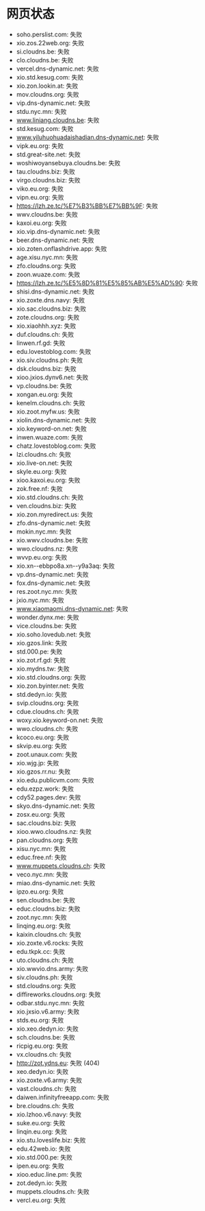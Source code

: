 # 网页状态
- soho.perslist.com: 失败
- xio.zos.22web.org: 失败
- si.cloudns.be: 失败
- clo.cloudns.be: 失败
- vercel.dns-dynamic.net: 失败
- xio.std.kesug.com: 失败
- xio.zon.lookin.at: 失败
- mov.cloudns.org: 失败
- vip.dns-dynamic.net: 失败
- stdu.nyc.mn: 失败
- www.liniang.cloudns.be: 失败
- std.kesug.com: 失败
- www.yiluhuohuadaishadian.dns-dynamic.net: 失败
- vipk.eu.org: 失败
- std.great-site.net: 失败
- woshiwoyansebuya.cloudns.be: 失败
- tau.cloudns.biz: 失败
- virgo.cloudns.biz: 失败
- viko.eu.org: 失败
- vipn.eu.org: 失败
- https://lzh.ze.tc/%E7%B3%BB%E7%BB%9F: 失败
- wwv.cloudns.be: 失败
- kaxoi.eu.org: 失败
- xio.vip.dns-dynamic.net: 失败
- beer.dns-dynamic.net: 失败
- xio.zoten.onflashdrive.app: 失败
- age.xisu.nyc.mn: 失败
- zfo.cloudns.org: 失败
- zoon.wuaze.com: 失败
- https://lzh.ze.tc/%E5%8D%81%E5%85%AB%E5%AD%90: 失败
- shisi.dns-dynamic.net: 失败
- xio.zoxte.dns.navy: 失败
- xio.sac.cloudns.biz: 失败
- zote.cloudns.org: 失败
- xio.xiaohhh.xyz: 失败
- duf.cloudns.ch: 失败
- linwen.rf.gd: 失败
- edu.lovestoblog.com: 失败
- xio.siv.cloudns.ph: 失败
- dsk.cloudns.biz: 失败
- xioo.jxios.dynv6.net: 失败
- vp.cloudns.be: 失败
- xongan.eu.org: 失败
- kenelm.cloudns.ch: 失败
- xio.zoot.myfw.us: 失败
- xiolin.dns-dynamic.net: 失败
- xio.keyword-on.net: 失败
- inwen.wuaze.com: 失败
- chatz.lovestoblog.com: 失败
- lzi.cloudns.ch: 失败
- xio.live-on.net: 失败
- skyle.eu.org: 失败
- xioo.kaxoi.eu.org: 失败
- zok.free.nf: 失败
- xio.std.cloudns.ch: 失败
- ven.cloudns.biz: 失败
- xio.zon.myredirect.us: 失败
- zfo.dns-dynamic.net: 失败
- mokin.nyc.mn: 失败
- xio.wwv.cloudns.be: 失败
- wwo.cloudns.nz: 失败
- wvvp.eu.org: 失败
- xio.xn--ebbpo8a.xn--y9a3aq: 失败
- vp.dns-dynamic.net: 失败
- fox.dns-dynamic.net: 失败
- res.zoot.nyc.mn: 失败
- jxio.nyc.mn: 失败
- www.xiaomaomi.dns-dynamic.net: 失败
- wonder.dynx.me: 失败
- vice.cloudns.be: 失败
- xio.soho.lovedub.net: 失败
- xio.gzos.link: 失败
- std.000.pe: 失败
- xio.zot.rf.gd: 失败
- xio.mydns.tw: 失败
- xio.std.cloudns.org: 失败
- xio.zon.byinter.net: 失败
- std.dedyn.io: 失败
- svip.cloudns.org: 失败
- cdue.cloudns.ch: 失败
- woxy.xio.keyword-on.net: 失败
- wwo.cloudns.ch: 失败
- kcoco.eu.org: 失败
- skvip.eu.org: 失败
- zoot.unaux.com: 失败
- xio.wjg.jp: 失败
- xio.gzos.rr.nu: 失败
- xio.edu.publicvm.com: 失败
- edu.ezpz.work: 失败
- cdy52.pages.dev: 失败
- skyo.dns-dynamic.net: 失败
- zosx.eu.org: 失败
- sac.cloudns.biz: 失败
- xioo.wwo.cloudns.nz: 失败
- pan.cloudns.org: 失败
- xisu.nyc.mn: 失败
- educ.free.nf: 失败
- www.muppets.cloudns.ch: 失败
- veco.nyc.mn: 失败
- miao.dns-dynamic.net: 失败
- ipzo.eu.org: 失败
- sen.cloudns.be: 失败
- educ.cloudns.biz: 失败
- zoot.nyc.mn: 失败
- linqing.eu.org: 失败
- kaixin.cloudns.ch: 失败
- xio.zoxte.v6.rocks: 失败
- edu.tkpk.cc: 失败
- uto.cloudns.ch: 失败
- xio.wwvio.dns.army: 失败
- siv.cloudns.ph: 失败
- std.cloudns.org: 失败
- diffireworks.cloudns.org: 失败
- odbar.stdu.nyc.mn: 失败
- xio.jxsio.v6.army: 失败
- stds.eu.org: 失败
- xio.xeo.dedyn.io: 失败
- sch.cloudns.be: 失败
- ricpig.eu.org: 失败
- vx.cloudns.ch: 失败
- http://zot.ydns.eu: 失败 (404)
- xeo.dedyn.io: 失败
- xio.zoxte.v6.army: 失败
- vast.cloudns.ch: 失败
- daiwen.infinityfreeapp.com: 失败
- bre.cloudns.ch: 失败
- xio.lzhoo.v6.navy: 失败
- suke.eu.org: 失败
- linqin.eu.org: 失败
- xio.stu.loveslife.biz: 失败
- edu.42web.io: 失败
- xio.std.000.pe: 失败
- ipen.eu.org: 失败
- xioo.educ.line.pm: 失败
- zot.dedyn.io: 失败
- muppets.cloudns.ch: 失败
- vercl.eu.org: 失败
